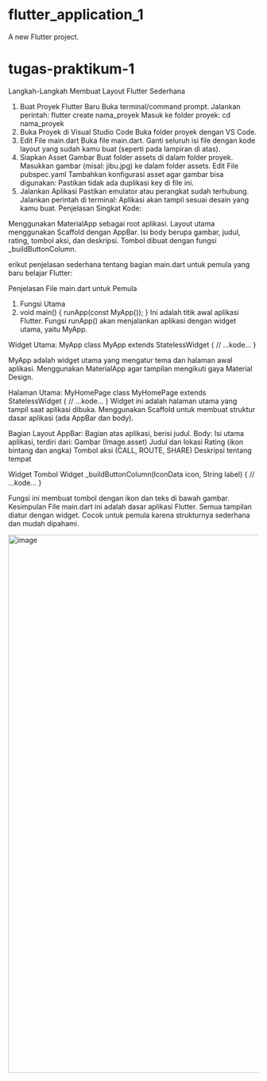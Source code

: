 # flutter_application_1

A new Flutter project.

# tugas-praktikum-1

Langkah-Langkah Membuat Layout Flutter Sederhana
1. Buat Proyek Flutter Baru
Buka terminal/command prompt.
Jalankan perintah:
flutter create nama_proyek
Masuk ke folder proyek: cd nama_proyek
3. Buka Proyek di Visual Studio Code
Buka folder proyek dengan VS Code.
4. Edit File main.dart
Buka file main.dart.
Ganti seluruh isi file dengan kode layout yang sudah kamu buat (seperti pada lampiran di atas).
5. Siapkan Asset Gambar
Buat folder assets di dalam folder proyek.
Masukkan gambar (misal: jibu.jpg) ke dalam folder assets.
 Edit File pubspec.yaml
Tambahkan konfigurasi asset agar gambar bisa digunakan:
Pastikan tidak ada duplikasi key di file ini.
6. Jalankan Aplikasi
Pastikan emulator atau perangkat sudah terhubung.
Jalankan perintah di terminal:
Aplikasi akan tampil sesuai desain yang kamu buat.
Penjelasan Singkat Kode:

Menggunakan MaterialApp sebagai root aplikasi.
Layout utama menggunakan Scaffold dengan AppBar.
Isi body berupa gambar, judul, rating, tombol aksi, dan deskripsi.
Tombol dibuat dengan fungsi _buildButtonColumn.

erikut penjelasan sederhana tentang bagian main.dart untuk pemula yang baru belajar Flutter:

Penjelasan File main.dart untuk Pemula
1. Fungsi Utama
2. void main() {
  runApp(const MyApp());
}
Ini adalah titik awal aplikasi Flutter.
Fungsi runApp() akan menjalankan aplikasi dengan widget utama, yaitu MyApp.

Widget Utama: MyApp
class MyApp extends StatelessWidget {
  // ...kode...
}

MyApp adalah widget utama yang mengatur tema dan halaman awal aplikasi.
Menggunakan MaterialApp agar tampilan mengikuti gaya Material Design.

Halaman Utama: MyHomePage
class MyHomePage extends StatelessWidget {
  // ...kode...
}
Widget ini adalah halaman utama yang tampil saat aplikasi dibuka.
Menggunakan Scaffold untuk membuat struktur dasar aplikasi (ada AppBar dan body).

 Bagian Layout
AppBar: Bagian atas aplikasi, berisi judul.
Body: Isi utama aplikasi, terdiri dari:
Gambar (Image.asset)
Judul dan lokasi
Rating (ikon bintang dan angka)
Tombol aksi (CALL, ROUTE, SHARE)
Deskripsi tentang tempat

Widget Tombol
Widget _buildButtonColumn(IconData icon, String label) {
  // ...kode...
}

Fungsi ini membuat tombol dengan ikon dan teks di bawah gambar.
Kesimpulan
File main.dart ini adalah dasar aplikasi Flutter.
Semua tampilan diatur dengan widget.
Cocok untuk pemula karena strukturnya sederhana dan mudah dipahami.

<img width="1920" height="1080" alt="image" src="https://github.com/user-attachments/assets/8c6177db-537e-4510-bb09-1f14b87d5067" />


